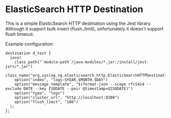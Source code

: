 ElasticSearch HTTP Destination
==============================

This is a simple ElasticSearch HTTP destination using the Jest library. Although it support bulk insert (flush_limit), unfortunately it doesn't support flush timeout.

Example configuration:
```
destination d_test {
  java(
    class_path("`module-path`/java-modules/*.jar:/install/jest-jars/*.jar")
    class_name("org.syslog_ng.elasticsearch_http.ElasticSearchHTTPDestination")
    option("index", "logs-$YEAR.$MONTH.$DAY")
    option("message_template", "$(format-json --scope rfc5424 --exclude DATE --key ISODATE --pair @timestamp=$ISODATE)")
    option("type", "logs")
    option("cluster_url", "http://localhost:9200")
    option("flush_limit", "100")
  );
};

```
